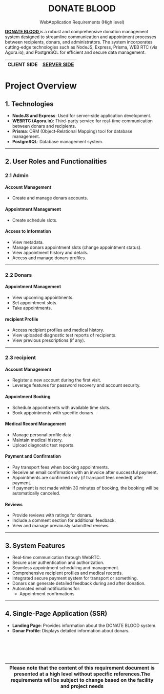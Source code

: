 <h1 align="center">DONATE BLOOD</h1>
<p align="center">WebApplication Requirements (High level)</p>

<u> **DONATE BLOOD** </u> is a robust and comprehensive donation management system designed
to streamline communication and appointment processes between recipients, donars,
and administrators. The system incorporates cutting-edge technologies such as
NodeJS, Express, Prisma, WEB RTC (via Agora.io), and PostgreSQL for efficient and
secure data management.

<!-- # [CLIENT SIDE]() -->
<!-- ## [SERVER SIDE](https://github.com/itskawsarjamil/donate_blood_backend) -->

| CLIENT SIDE                                              | [SERVER SIDE](https://github.com/itskawsarjamil/donate_blood_backend) |
| :----:                                                    |    :----:                                                             |


# Project Overview

## 1. Technologies

- **NodeJS and Express**: Used for server-side application development.
- **WEBRTC (Agora.io)**: Third-party service for real-time communication between donars and recipients.
- **Prisma**: ORM (Object-Relational Mapping) tool for database management.
- **PostgreSQL**: Database management system.
<!-- - **Next.js**: A React framework for building applications. -->

---

## 2. User Roles and Functionalities

### 2.1 Admin

#### Account Management

- Create and manage donars accounts.

#### Appointment Management

- Create schedule slots.

#### Access to Information

- View metadata.
- Manage donars appointment slots (change appointment status).
- View appointment history and details.
- Access and manage donars profiles.

---

### 2.2 Donars

#### Appointment Management

- View upcoming appointments.
- Set appointment slots.
- Take appointments.

#### recipient Profile

- Access recipient profiles and medical history.
- View uploaded diagnostic test reports of recipients.
- View previous prescriptions (if any).

<!-- #### Prescription Management

- Generate prescriptions for recipients during and after consultations.
- Send prescriptions to recipients through email via the system.
- Attach additional medical notes and instructions to prescriptions. -->

---

### 2.3 recipient

#### Account Management

- Register a new account during the first visit.
- Leverage features for password recovery and account security.

#### Appointment Booking

- Schedule appointments with available time slots.
- Book appointments with specific donars.

#### Medical Record Management

- Manage personal profile data.
- Maintain medical history.
- Upload diagnostic test reports.

<!-- #### Prescription Access

- Access and view prescriptions.
- Receive prescriptions through the platform. -->

#### Payment and Confirmation

- Pay transport fees when booking appointments.
- Receive an email confirmation with an invoice after successful payment.
- Appointments are confirmed only (if transport fees needed) after payment.
- If payment is not made within 30 minutes of booking, the booking will be automatically canceled.

#### Reviews

- Provide reviews with ratings for donars.
- Include a comment section for additional feedback.
- View and manage previously submitted reviews.

---

## 3. System Features

- Real-time communication through WebRTC.
- Secure user authentication and authorization.
- Seamless appointment scheduling and management.
- Comprehensive recipient profiles and medical records.
- Integrated secure payment system for transport or something.
- Donars can generate detailed feedback during and after donation.
- Automated email notifications for:
  - Appointment confirmations

---

## 4. Single-Page Application (SSR)

- **Landing Page**: Provides information about the DONATE BLOOD system.
- **Donar Profile**: Displays detailed information about donars.

<br><br/>
<br><br/>


| **Please note that the content of this requirement document is presented at a high level without specific references.The requirements will be subject to change based on the facility and project needs** |
|    :----:   |
